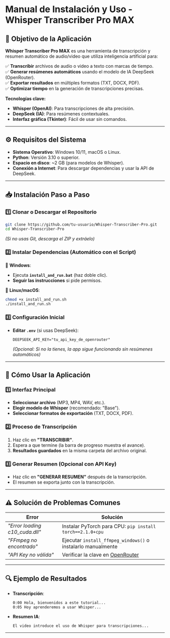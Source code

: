 # **Manual de Instalación y Uso - Whisper Transcriber Pro MAX**  

## **📌 Objetivo de la Aplicación**  
**Whisper Transcriber Pro MAX** es una herramienta de transcripción y resumen automático de audio/video que utiliza inteligencia artificial para:  

✅ **Transcribir** archivos de audio o video a texto con marcas de tiempo.  
✅ **Generar resúmenes automáticos** usando el modelo de IA DeepSeek (OpenRouter).  
✅ **Exportar resultados** en múltiples formatos (TXT, DOCX, PDF).  
✅ **Optimizar tiempo** en la generación de transcripciones precisas.  

**Tecnologías clave:**  
- **Whisper (OpenAI)**: Para transcripciones de alta precisión.  
- **DeepSeek (IA)**: Para resúmenes contextuales.  
- **Interfaz gráfica (Tkinter)**: Fácil de usar sin comandos.  

---

## **⚙️ Requisitos del Sistema**  
- **Sistema Operativo**: Windows 10/11, macOS o Linux.  
- **Python**: Versión 3.10 o superior.  
- **Espacio en disco**: ~2 GB (para modelos de Whisper).  
- **Conexión a Internet**: Para descargar dependencias y usar la API de DeepSeek.  

---

## **📥 Instalación Paso a Paso**  

### **1️⃣ Clonar o Descargar el Repositorio**  
```bash
git clone https://github.com/tu-usuario/Whisper-Transcriber-Pro.git
cd Whisper-Transcriber-Pro
```  
*(Si no usas Git, descarga el ZIP y extráelo)*  

### **2️⃣ Instalar Dependencias (Automático con el Script)**  
🔹 **Windows**:  
- Ejecuta **`install_and_run.bat`** (haz doble clic).  
- **Seguir las instrucciones** si pide permisos.  

🔹 **Linux/macOS**:  
```bash
chmod +x install_and_run.sh
./install_and_run.sh
```  

### **3️⃣ Configuración Inicial**  
- **Editar `.env`** (si usas DeepSeek):  
  ```env
  DEEPSEEK_API_KEY="tu_api_key_de_openrouter"
  ```  
  *(Opcional: Si no la tienes, la app sigue funcionando sin resúmenes automáticos)*  

---

## **🚀 Cómo Usar la Aplicación**  

### **1️⃣ Interfaz Principal**  
- **Seleccionar archivo** (MP3, MP4, WAV, etc.).  
- **Elegir modelo de Whisper** (recomendado: "Base").  
- **Seleccionar formatos de exportación** (TXT, DOCX, PDF).  

### **2️⃣ Proceso de Transcripción**  
1. Haz clic en **"TRANSCRIBIR"**.  
2. Espera a que termine (la barra de progreso muestra el avance).  
3. **Resultados guardados** en la misma carpeta del archivo original.  

### **3️⃣ Generar Resumen (Opcional con API Key)**  
- Haz clic en **"GENERAR RESUMEN"** después de la transcripción.  
- El resumen se exporta junto con la transcripción.  

---

## **⚠️ Solución de Problemas Comunes**  

| **Error** | **Solución** |  
|-----------|--------------|  
| *"Error loading c10_cuda.dll"* | Instalar PyTorch para CPU: `pip install torch==2.1.0+cpu` |  
| *"FFmpeg no encontrado"* | Ejecutar `install_ffmpeg_windows()` o instalarlo manualmente |  
| *"API Key no válida"* | Verificar la clave en [OpenRouter](https://openrouter.ai/keys) |  

---

## **🔍 Ejemplo de Resultados**  
- **Transcripción**:  
  ```text
  0:00 Hola, bienvenidos a este tutorial...  
  0:05 Hoy aprenderemos a usar Whisper...  
  ```  
- **Resumen IA**:  
  ```text
  El video introduce el uso de Whisper para transcripciones...  
  ```  

---


